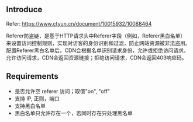 ## Introduce

Refer: https://www.ctyun.cn/document/10015932/10088464

Referer防盗链，是基于HTTP请求头中Referer字段（例如，Referer黑白名单）来设置访问控制规则，实现对访客的身份识别和过滤，防止网站资源被非法盗用。
配置Referer黑白名单后，CDN会根据名单识别请求身份，允许或拒绝访问请求。允许访问请求，CDN会返回资源链接；拒绝访问请求，CDN会返回403响应码。

## Requirements

- 是否允许空 referer 访问；取值"on", "off"
- 支持 IP, 正则，端口
- 支持黑白名单
- 黑白名单只允许存在一个，若同时存在只处理黑名单